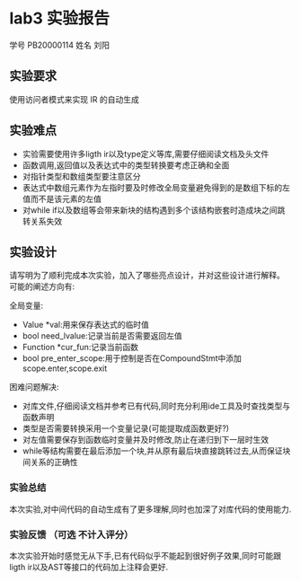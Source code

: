 # lab3 实验报告
学号 PB20000114 姓名 刘阳

## 实验要求
使用访问者模式来实现 IR 的自动生成
## 实验难点
+ 实验需要使用许多ligth ir以及type定义等库,需要仔细阅读文档及头文件
+ 函数调用,返回值以及表达式中的类型转换要考虑正确和全面
+ 对指针类型和数组类型要注意区分
+ 表达式中数组元素作为左指时要及时修改全局变量避免得到的是数组下标的左值而不是该元素的左值
+ 对while if以及数组等会带来新块的结构遇到多个该结构嵌套时造成块之间跳转关系失效

## 实验设计

请写明为了顺利完成本次实验，加入了哪些亮点设计，并对这些设计进行解释。
可能的阐述方向有:

全局变量:
+ Value *val:用来保存表达式的临时值
+ bool need_lvalue:记录当前是否需要返回左值
+ Function *cur_fun:记录当前函数
+ bool pre_enter_scope:用于控制是否在CompoundStmt中添加 scope.enter,scope.exit
  
困难问题解决:
+ 对库文件,仔细阅读文档并参考已有代码,同时充分利用ide工具及时查找类型与函数声明
+ 类型是否需要转换采用一个变量记录(可能提取成函数更好?)
+ 对左值需要保存到函数临时变量并及时修改,防止在递归到下一层时生效
+ while等结构需要在最后添加一个块,并从原有最后块直接跳转过去,从而保证块间关系的正确性
### 实验总结

本次实验,对中间代码的自动生成有了更多理解,同时也加深了对库代码的使用能力.

### 实验反馈 （可选 不计入评分）

本次实验开始时感觉无从下手,已有代码似乎不能起到很好例子效果,同时可能跟ligth ir以及AST等接口的代码加上注释会更好.
